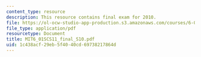 ```yaml
---
content_type: resource
description: This resource contains final exam for 2010.
file: https://ol-ocw-studio-app-production.s3.amazonaws.com/courses/6-01sc-introduction-to-electrical-engineering-and-computer-science-i-spring-2011/1c438acf29eb5f4040cd69738217864d_MIT6_01SCS11_final_S10.pdf
file_type: application/pdf
resourcetype: Document
title: MIT6_01SCS11_final_S10.pdf
uid: 1c438acf-29eb-5f40-40cd-69738217864d
---
```

